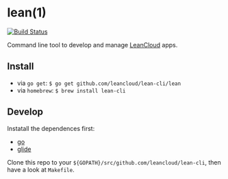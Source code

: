 # lean(1)

[![Build Status](https://travis-ci.org/leancloud/lean-cli.svg?branch=master)](https://travis-ci.org/leancloud/lean-cli)

Command line tool to develop and manage [LeanCloud](https://leancloud.cn) apps.

## Install

- via `go get`: `$ go get github.com/leancloud/lean-cli/lean`
- via `homebrew`: `$ brew install lean-cli`

## Develop

Instatall the dependences first:

- [go](https://golang.org)
- [glide](https://glide.sh)

Clone this repo to your `${GOPATH}/src/github.com/leancloud/lean-cli`, then have a look at `Makefile`.
